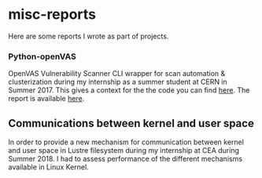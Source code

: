 # misc-reports

Here are some reports I wrote as part of projects.

### Python-openVAS

OpenVAS Vulnerability Scanner CLI wrapper for scan automation & clusterization during my internship as a summer student at CERN in Summer 2017.
This gives a context for the the code you can find [here](https://github.com/YohanPipereau/python-openvas).
The report is available [here](https://cds.cern.ch/record/2281765/files/report.pdf).

## Communications between kernel and user space

In order to provide a new mechanism for communication between kernel and user space in Lustre filesystem during my internship at CEA during Summer 2018. I had to assess performance of the different mechanisms available in Linux Kernel.

